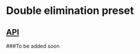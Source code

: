 # Double elimination preset

## [API](https://heroyt.github.io/tournament-generator/classes/TournamentGenerator-Preset-DoubleElimination.html)

###To be added soon
